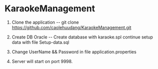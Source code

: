 # KaraokeManagement

1. Clone the application
-- git clone https://github.com/caolehuudang/KaraokeManagement.git

2. Create DB Oracle
-- Create database with karaoke.spl continue setup data with file Setup-data.sql

3. Change UserName && Password in file application.properties

4. Server will start on port 9998. 
